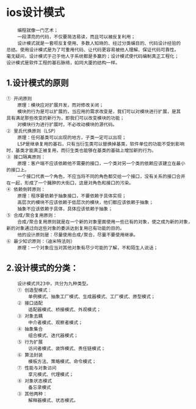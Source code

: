 # ios设计模式
        编程就像一门艺术；
        一段漂亮的代码，不仅要简洁易读，而且可以被反复利用；
        设计模式就是一套呗反复使用、多数人知晓的、经过分类编目的、代码设计经验的
    总结。使用设计模式是为了可重用代码、让代码更容易被他人理解、保证代码可靠性。
    毫无疑问，设计模式于己于他人于系统都是多赢的；设计模式使代码编制真正工程化；
    设计模式是软件工程的基石脉络，如同大厦的结构一样。
## 1.设计模式的原则
    ① 开闭原则
        原理：模块应对扩展开发，而对修改关闭；
        模块的行为是可以扩展的，当应用的需求改变是，我们可以对模块进行扩展，是其
    具有满足那些改变的新行为，即我们可以改变模块的功能；
        对模块行为进行扩展时，不必改动模块的源代码。
    ② 里氏代换原则（LSP）
        原理：任何基类可以出现的地方，子类一定可以出现；
        LSP是继承复用的基石，只有当衍生类可以替换掉基类，软件单位的功能不受到影响
    时，基类才能真正被复用，而衍生类也能够在基类的基础上增加新的行为。
    ③ 接口隔离原则：
        原理：客户端不应该依赖他不需要的接口，一个类对另一个类的依赖应该建立在最小
    的接口上。
        一个接口代表一个角色，不应当将不同的角色都交给一个接口，没有关系的接口合并
    在一起，形成了一个臃肿的大街口，这是对角色和接口的污染。
    ④ 依赖倒转原则：
        原理：程序要依赖于抽象接口，不要依赖于具体实现；
        高层次的模块不应该依赖于低层次的模块，他们都应该依赖于抽象；
        抽象不应该依赖于具体，具体应该依赖于抽象；
    ⑤ 合成/聚合复用原则：
        合成/聚合复用原则就是在一个新的对象里面使用一些已有的对象，使之成为新的对象，
    新的对象通过向这些对象的委派达到复用已有功能的目的。
        他的设计原则是：尽量使用合成/聚合，尽量不要使用继承。
    ⑥ 最少知识原则：（迪米特法则）
        原理：一个对象应当对其他对象有尽少可能的了解，不和陌生人说话；
## 2.设计模式的分类：
        设计模式共23中，共分为九种类型。
        ① 创造型模式：
            单例模式、抽象工厂模式、生成器模式、工厂模式、原型模式；
        ② 接口适配
            适配器模式、桥接模式、外观模式；
        ③ 对象去耦
            中介者模式、观察者模式；
        ④ 抽象集合
            组合模式、迭代器模式；
        ⑤ 行为扩展
            访问者模式、装饰模式、责任链模式；
        ⑥ 算法封装
            模板方法、策略模式、命令模式；
        ⑦ 性能与对象访问
            享元模式、代理模式；
        ⑧ 对象状态模式
            备忘录模式
        ③ 其他两种：
            解释器模式、状态模式。
        
